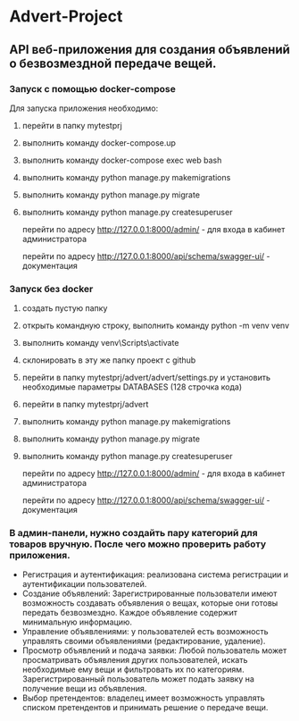 # Advert-Project

## API веб-приложения для создания объявлений о безвозмездной передаче вещей.

### Запуск с помощью docker-compose
Для запуска приложения необходимо:
1. перейти в папку mytestprj
2. выполнить команду docker-compose.up
3. выполнить команду docker-compose exec web bash
4. выполнить команду python manage.py makemigrations
5. выполнить команду python manage.py migrate
6. выполнить команду python manage.py createsuperuser
   
   перейти по адресу http://127.0.0.1:8000/admin/ - для входа в кабинет администратора
   
   перейти по адресу http://127.0.0.1:8000/api/schema/swagger-ui/ - документация

### Запуск без docker
1. создать пустую папку
2. открыть командную строку, выполнить команду python -m venv venv
3. выполнить команду venv\Scripts\activate
4. склонировать в эту же папку проект с github
5. перейти в папку mytestprj/advert/advert/settings.py и установить необходимые параметры DATABASES (128 cтрочка кода)
6. перейти в папку mytestprj/advert
7. выполнить команду python manage.py makemigrations
8. выполнить команду python manage.py migrate
9. выполнить команду python manage.py createsuperuser

   
   перейти по адресу http://127.0.0.1:8000/admin/ - для входа в кабинет администратора
   
   перейти по адресу http://127.0.0.1:8000/api/schema/swagger-ui/ - документация


### В админ-панели, нужно создайть пару категорий для товаров вручную. После чего можно проверить работу приложения.


* Регистрация и аутентификация: реализована система регистрации и аутентификации пользователей.
* Создание объявлений: Зарегистрированные пользователи имеют возможность создавать объявления о вещах, которые они готовы передать безвозмездно.
Каждое объявление содержит минимальную информацию.
* Управление объявлениями: у пользователей есть возможность управлять своими объявлениями (редактирование, удаление).
* Просмотр объявлений и подача заявки: Любой пользователь может просматривать объявления других пользователей, искать необходимые ему вещи и фильтровать их по категориям.
Зарегистрированный пользователь может подать заявку на получение вещи из объявления.
* Выбор претендентов: владелец имеет возможность управлять списком претендентов и принимать решение о передаче вещи.




